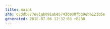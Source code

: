 ```yaml
---
title: maint
sha: 023db8778e1ab091abe5743d880fbb9eba121b5e
generated: 2018-07-06 12:32:08 +0200
---
```

